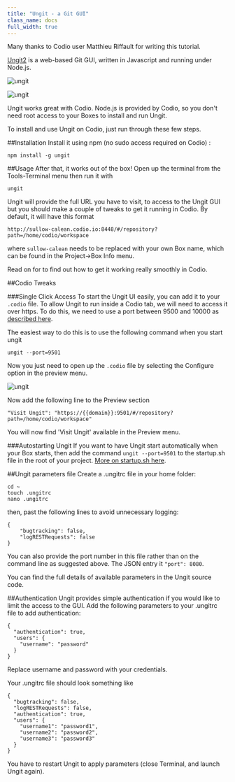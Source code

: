 ```yaml
---
title: "Ungit - a Git GUI"
class_name: docs
full_width: true
---
```


Many thanks to Codio user Matthieu Riffault for writing this tutorial.

[Ungit2](https://github.com/FredrikNoren/ungit) is a web-based Git GUI, written in Javascript and running under Node.js. 

![ungit](/img/docs/ungit-1.png)

![ungit](/img/docs/ungit-2.png)

Ungit works great with Codio. Node.js is provided by Codio, so you don't need root access to your Boxes to install and run Ungit.

To install and use Ungit on Codio, just run through these few steps.

##Installation
Install it using npm (no sudo access required on Codio) :

    npm install -g ungit

##Usage
After that, it works out of the box! Open up the terminal from the Tools-Terminal menu then run it with

    ungit

Ungit will provide the full URL you have to visit, to access to the Ungit GUI but you should make a couple of tweaks to get it running in Codio. By default, it will have this format

    http://sullow-calean.codio.io:8448/#/repository?path=/home/codio/workspace
    
where `sullow-calean` needs to be replaced with your own Box name, which can be found in the Project->Box Info menu. 

Read on for to find out how to get it working really smoothly in Codio.

##Codio Tweaks

###Single Click Access
To start the Ungit UI easily, you can add it to your `.codio` file. To allow Ungit to run inside a Codio tab, we will need to access it over https. To do this, we need to use a port between 9500 and 10000 as [described here](/docs/boxes/ext-access).

The easiest way to do this is to use the following command when you start ungit

    ungit --port=9501

Now you just need to open up the `.codio` file by selecting the Configure option in the preview menu.

![ungit](/img/docs/preview-deploy.png)

Now add the following line to the Preview section

    "Visit Ungit": "https://{{domain}}:9501/#/repository?path=/home/codio/workspace"

You will now find 'Visit Ungit' available in the Preview menu.

###Autostarting Ungit
If you want to have Ungit start automatically when your Box starts, then add the command `ungit --port=9501` to the startup.sh file in the root of your project. [More on startup.sh here](/docs/boxes/startup).

##Ungit parameters file
Create a .ungitrc file in your home folder:

    cd ~
    touch .ungitrc
    nano .ungitrc

then, past the following lines to avoid unnecessary logging:

    {
        "bugtracking": false,
        "logRESTRequests": false
    }

You can also provide the port number in this file rather than on the command line as suggested above. The JSON entry it `"port": 8080`.

You can find the full details of available parameters in the Ungit source code.

##Authentication
Ungit provides simple authentication if you would like to limit the access to the GUI. Add the following parameters to your .ungitrc file to add authentication:

    {
      "authentication": true,
      "users": {
        "username": "password"
      }
    }
    
Replace username and password with your credentials. 

Your .ungitrc file should look something like 

    {
      "bugtracking": false,
      "logRESTRequests": false,
      "authentication": true,
      "users": {
        "username1": "password1",
        "username2": "password2",
        "username3": "password3"
      }
    }

You have to restart Ungit to apply parameters (close Terminal, and launch Ungit again).